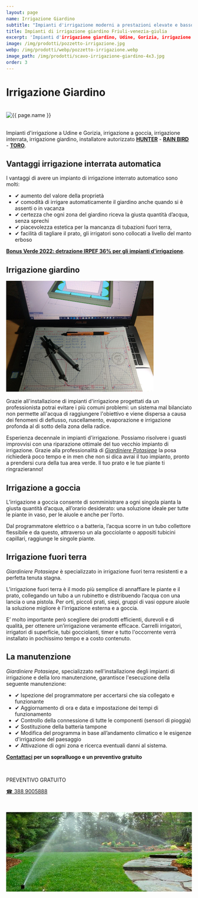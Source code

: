 ```yaml
---
layout: page
name: Irrigazione Giardino
subtitle: "Impianti d'irrigazione moderni a prestazioni elevate e basso consumo idrico."
title: Impianti di irrigazione giardino Friuli-venezia-giulia
excerpt: 'Impianti d'irrigazione giardino, Udine, Gorizia, irrigazione a goccia, irrigazione interrata, irrigazione giardino, installatore autorizzato Hunter e Rain-Bird'
image: /img/prodotti/pozzetto-irrigazione.jpg
webp: /img/prodotti/webp/pozzetto-irrigazione.webp
image_path: /img/prodotti/scavo-irrigazione-giardino-4x3.jpg
order: 3
---
```

# Irrigazione Giardino

<br/>
<picture>
  <source srcset="{{ page.webp }}" type="image/webp">
  <source srcset="{{ page.image }}" type="image/jpeg">
  <img src="{{ page.image }}" width="800" alt="{{ page.name }}" title="{{ page.name }}"/>
</picture>
<br/><br/>

Impianti d'irrigazione a Udine e Gorizia, irrigazione a goccia, irrigazione interrata, irrigazione giardino, installatore autorizzato
<a href="https://www.hunterindustries.com/it" title="impianti d'irrigazione HUNTER" rel="noopener nofollow"><strong>HUNTER</strong></a> -
<a href="https://www.rainbird.it/" title="impianti d'irrigazione RAIN BIRD" rel="noopener nofollow"><strong>RAIN BIRD</strong></a> -
<a href="https://www.toro.com/it-it/irrigation" title="impianti di irrigazione TORO" rel="noopener nofollow"><strong>TORO</strong></a>.

## Vantaggi irrigazione interrata automatica

I vantaggi di avere un impianto di irrigazione interrato automatico sono molti:

- &#10004; aumento del valore della proprietà
- &#10004; comodità di irrigare automaticamente il giardino anche quando si è assenti o in vacanza
- &#10004; certezza che ogni zona del giardino riceva la giusta quantità d’acqua, senza sprechi
- &#10004; piacevolezza estetica per la mancanza di tubazioni fuori terra,
- &#10004; facilità di tagliare il prato, gli irrigatori sono collocati a livello del manto erboso

[**Bonus Verde 2022: detrazione IRPEF 36% per gli impianti d'irrigazione**](/news/bonus-verde "Bonus Verde 2022").

## Irrigazione giardino

![impianto irrigazione giardino](/img/prodotti/progettazione-impianti-irrigazione-udine.jpg  "impianto irrigazione giardino")

Grazie all'installazione di impianti d'irrigazione progettati da un professionista potrai evitare i più comuni problemi: un sistema mal bilanciato non permette all'acqua di raggiungere l'obiettivo e viene dispersa a causa dei fenomeni di deflusso, ruscellamento, evaporazione e irrigazione profonda al di sotto della zona della radice.

Esperienza decennale in impianti d'irrigazione. Possiamo risolvere i guasti improvvisi con una riparazione ottimale del tuo vecchio impianto di irrigazione. Grazie alla professionalità di [*Giardiniere Potasiepe*](/chi-sono/ "chi-sono") la posa richiederà poco tempo e in men che non si dica avrai il tuo impianto, pronto a prendersi cura della tua area verde. Il tuo prato e le tue piante ti ringrazieranno!

## Irrigazione a goccia

L’irrigazione a goccia consente di somministrare a ogni singola pianta la giusta quantità d’acqua, all’orario desiderato: una soluzione ideale per tutte le piante in vaso, per le aiuole e anche per l’orto.

Dal programmatore elettrico o a batteria, l’acqua scorre in un tubo collettore flessibile e da questo, attraverso un ala gocciolante o appositi tubicini capillari, raggiunge le singole piante.  

## Irrigazione fuori terra

*Giardiniere Potasiepe* è specializzato in irrigazione fuori terra resistenti e a perfetta tenuta stagna.

L’irrigazione fuori terra è il modo più semplice di annaffiare le piante e il prato, collegando un tubo a un rubinetto e distribuendo l’acqua con una lancia o una pistola. Per orti, piccoli prati, siepi, gruppi di vasi oppure aiuole la soluzione migliore è l'irrigazione esterna e a goccia.

E’ molto importante però scegliere dei prodotti efficienti, durevoli e di qualità, per ottenere un’irrigazione veramente efficace. Carrelli irrigatori, irrigatori di superficie, tubi gocciolanti, timer e tutto l'occorrente verrà installato in pochissimo tempo e a costo contenuto.

## La manutenzione

*Giardiniere Potasiepe*, specializzato nell'installazione degli impianti di irrigazione e della loro manutenzione, garantisce l'esecuzione della seguente manutenzione:

- &#10004; Ispezione del programmatore per accertarsi che sia collegato e funzionante
- &#10004; Aggiornamento di ora e data e impostazione dei tempi di funzionamento
- &#10004; Controllo della connessione di tutte le componenti (sensori di pioggia)
- &#10004; Sostituzione della batteria tampone
- &#10004; Modifica del programma in base all’andamento climatico e le esigenze d'irrigazione del paesaggio
- &#10004; Attivazione di ogni zona e ricerca eventuali danni al sistema.

**[Contattaci](/contatti/ "contatti") per un sopralluogo e un preventivo gratuito**

<br/>
<div class="text-center">
  <p class="h3">PREVENTIVO GRATUITO</p>
  <a title="Chiama adesso per un preventivo gratuito e senza impegno" href="tel:+393889005888" class="button">&#9742; 388 9005888</a>
</div>
<br/><br/>

![Impianti d'irrigazione a Udine e Gorizia](/img/prodotti/irrigazione.png "Impianti d'irrigazione a Udine e Gorizia")
